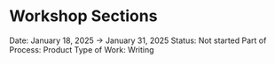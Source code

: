 # Workshop Sections

Date: January 18, 2025 → January 31, 2025
Status: Not started
Part of Process: Product
Type of Work: Writing